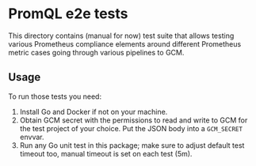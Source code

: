 # PromQL e2e tests

This directory contains (manual for now) test suite that allows testing various Prometheus
compliance elements around different Prometheus metric cases going through various
pipelines to GCM.

## Usage

To run those tests you need:

1. Install Go and Docker if not on your machine.
2. Obtain GCM secret with the permissions to read and write to GCM for the test project of your choice. Put the JSON body into a `GCM_SECRET` envvar. 
3. Run any Go unit test in this package; make sure to adjust default test timeout too, manual timeout is set on each test (5m).
